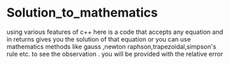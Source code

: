 # Solution_to_mathematics
using various features of c++ here is a code that accepts any equation and in returns gives you the solution of that equation or you can use mathematics methods like gauss ,newton raphson,trapezoidal,simpson's rule etc. to see the observation . you will be provided with the relative error
